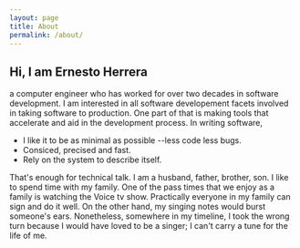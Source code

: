 ```yaml
---
layout: page
title: About
permalink: /about/
---
```


## Hi, I am Ernesto Herrera

 a computer engineer who has worked for over two decades in software development. I am interested in all software developement facets involved in taking software to production. One part of that is making tools that accelerate and aid in the development process. 
 In writing software, 

 - I like it to be as minimal as possible --less code less bugs.
 - Consiced, precised and fast.
 - Rely on the system to describe itself.

 That's enough for technical talk. I am a husband, father, brother, son. I like to spend time with my family. One of the pass times that we enjoy as a family is watching the Voice tv show. Practically everyone in my family can sign and do it well. On the other hand, my singing notes would burst someone's ears. Nonetheless, somewhere in my timeline, I took the wrong turn because I would have loved to be a singer; I can't carry a tune for the life of me.

